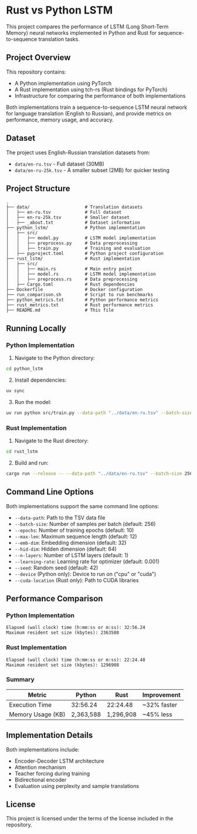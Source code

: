 # Rust vs Python LSTM

This project compares the performance of LSTM (Long Short-Term Memory) neural networks implemented in Python and Rust for sequence-to-sequence translation tasks.

## Project Overview

This repository contains:
- A Python implementation using PyTorch
- A Rust implementation using tch-rs (Rust bindings for PyTorch)
- Infrastructure for comparing the performance of both implementations

Both implementations train a sequence-to-sequence LSTM neural network for language translation (English to Russian), and provide metrics on performance, memory usage, and accuracy.

## Dataset

The project uses English-Russian translation datasets from:
- `data/en-ru.tsv` - Full dataset (30MB)
- `data/en-ru-25k.tsv` - A smaller subset (2MB) for quicker testing

## Project Structure

```
.
├── data/                     # Translation datasets
│   ├── en-ru.tsv             # Full dataset
│   ├── en-ru-25k.tsv         # Smaller dataset
│   ├── _about.txt            # Dataset information
├── python_lstm/              # Python implementation
│   ├── src/
│   │   ├── model.py          # LSTM model implementation
│   │   ├── preprocess.py     # Data preprocessing
│   │   ├── train.py          # Training and evaluation
│   ├── pyproject.toml        # Python project configuration
├── rust_lstm/                # Rust implementation
│   ├── src/
│   │   ├── main.rs           # Main entry point
│   │   ├── model.rs          # LSTM model implementation
│   │   ├── preprocess.rs     # Data preprocessing
│   ├── Cargo.toml            # Rust dependencies
├── Dockerfile                # Docker configuration
├── run_comparison.sh         # Script to run benchmarks
├── python_metrics.txt        # Python performance metrics
├── rust_metrics.txt          # Rust performance metrics
├── README.md                 # This file
```

## Running Locally

### Python Implementation

1. Navigate to the Python directory:
```bash
cd python_lstm
```

2. Install dependencies:
```bash
uv sync
```

3. Run the model:
```bash
uv run python src/train.py --data-path "../data/en-ru.tsv" --batch-size 256 --epochs 10
```

### Rust Implementation

1. Navigate to the Rust directory:
```bash
cd rust_lstm
```

2. Build and run:
```bash
cargo run --release -- --data-path "../data/en-ru.tsv" --batch-size 256 --epochs 10
```

## Command Line Options

Both implementations support the same command line options:

- `--data-path`: Path to the TSV data file
- `--batch-size`: Number of samples per batch (default: 256)
- `--epochs`: Number of training epochs (default: 10)
- `--max-len`: Maximum sequence length (default: 12)
- `--emb-dim`: Embedding dimension (default: 32)
- `--hid-dim`: Hidden dimension (default: 64)
- `--n-layers`: Number of LSTM layers (default: 1)
- `--learning-rate`: Learning rate for optimizer (default: 0.001)
- `--seed`: Random seed (default: 42)
- `--device` (Python only): Device to run on ("cpu" or "cuda")
- `--cuda-location` (Rust only): Path to CUDA libraries

## Performance Comparison

### Python Implementation
```
Elapsed (wall clock) time (h:mm:ss or m:ss): 32:56.24
Maximum resident set size (kbytes): 2363588
```

### Rust Implementation
```
Elapsed (wall clock) time (h:mm:ss or m:ss): 22:24.48
Maximum resident set size (kbytes): 1296908
```

### Summary

| Metric             | Python    | Rust      | Improvement |
|--------------------|-----------|-----------|-------------|
| Execution Time     | 32:56.24  | 22:24.48  | ~32% faster |
| Memory Usage (KB)  | 2,363,588 | 1,296,908 | ~45% less   |

## Implementation Details

Both implementations include:
- Encoder-Decoder LSTM architecture
- Attention mechanism
- Teacher forcing during training
- Bidirectional encoder
- Evaluation using perplexity and sample translations

## License

This project is licensed under the terms of the license included in the repository.